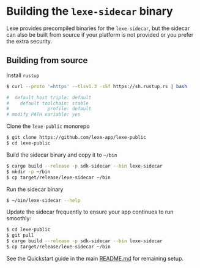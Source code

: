 # Building the `lexe-sidecar` binary

Lexe provides precompiled binaries for the `lexe-sidecar`, but the sidecar can
also be built from source if your platform is not provided or you prefer the
extra security.

## Building from source

Install `rustup`

```bash
$ curl --proto '=https' --tlsv1.3 -sSf https://sh.rustup.rs | bash

#  default host triple: default
#    default toolchain: stable
#              profile: default
# modify PATH variable: yes
```

Clone the `lexe-public` monorepo

```bash
$ git clone https://github.com/lexe-app/lexe-public
$ cd lexe-public
```

Build the sidecar binary and copy it to `~/bin`

```bash
$ cargo build --release -p sdk-sidecar --bin lexe-sidecar
$ mkdir -p ~/bin
$ cp target/release/lexe-sidecar ~/bin
```

Run the sidecar binary

```bash
$ ~/bin/lexe-sidecar --help
```

Update the sidecar frequently to ensure your app continues to run smoothly:

```bash
$ cd lexe-public
$ git pull
$ cargo build --release -p sdk-sidecar --bin lexe-sidecar
$ cp target/release/lexe-sidecar ~/bin
```

See the Quickstart guide in the main [README.md](README.md) for remaining setup.
